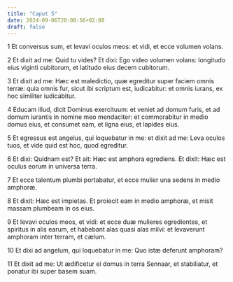 ```yaml
---
title: "Caput 5"
date: 2024-09-06T20:00:56+02:00
draft: false
---
```



1 Et conversus sum, et levavi oculos meos: et vidi, et ecce volumen volans.

2 Et dixit ad me: Quid tu vides? Et dixi: Ego video volumen volans: longitudo eius viginti cubitorum, et latitudo eius decem cubitorum.

3 Et dixit ad me: Hæc est maledictio, quæ egreditur super faciem omnis terræ: quia omnis fur, sicut ibi scriptum est, iudicabitur: et omnis iurans, ex hoc similiter iudicabitur.

4 Educam illud, dicit Dominus exercituum: et veniet ad domum furis, et ad domum iurantis in nomine meo mendaciter: et commorabitur in medio domus eius, et consumet eam, et ligna eius, et lapides eius.

5 Et egressus est angelus, qui loquebatur in me: et dixit ad me: Leva oculos tuos, et vide quid est hoc, quod egreditur.

6 Et dixi: Quidnam est? Et ait: Hæc est amphora egrediens. Et dixit: Hæc est oculus eorum in universa terra.

7 Et ecce talentum plumbi portabatur, et ecce mulier una sedens in medio amphoræ.

8 Et dixit: Hæc est impietas. Et proiecit eam in medio amphoræ, et misit massam plumbeam in os eius.

9 Et levavi oculos meos, et vidi: et ecce duæ mulieres egredientes, et spiritus in alis earum, et habebant alas quasi alas milvi: et levaverunt amphoram inter terram, et cælum.

10 Et dixi ad angelum, qui loquebatur in me: Quo istæ deferunt amphoram?

11 Et dixit ad me: Ut ædificetur ei domus in terra Sennaar, et stabiliatur, et ponatur ibi super basem suam.

